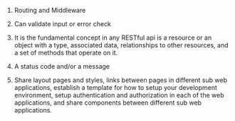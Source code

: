 1) Routing and Middleware

2) Can validate input or error check

3) It is the fundamental concept in any RESTful api is a resource or an object with a type, associated data, relationships to other resources, and a set of methods that operate on it.

4) A status code and/or a message

5) Share layout pages and styles, links between pages in different sub web applications, establish a template for how to setup your development environment, setup authentication and authorization in each of the web applications, and share components between different sub web applications.
